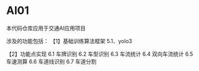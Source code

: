 # AI01

本代码仓库应用于交通AI应用项目

涉及的功能包括：
【1】基础训练算法框架
5.1、yolo3


【2】功能点实现
6.1	车牌识别
6.2	车型识别
6.3	车流统计
6.4	双向车流统计
6.5	车速测算
6.6	车道线识别
6.7	车道分割
